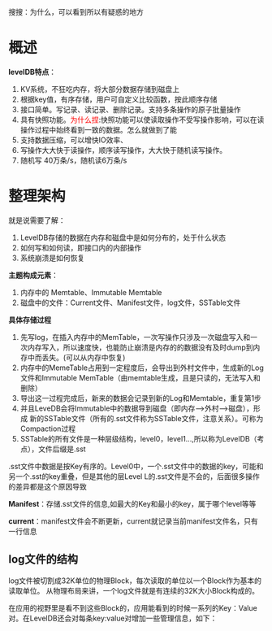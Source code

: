 搜搜：为什么，可以看到所以有疑惑的地方

# 概述

**levelDB特点**：
1. KV系统，不狂吃内存，将大部分数据存储到磁盘上
2. 根据key值，有序存储，用户可自定义比较函数，按此顺序存储
3. 接口简单。写记录、读记录、删除记录。支持多条操作的原子批量操作
4. 具有快照功能。<font color='red'>为什么捏</font>:快照功能可以使读取操作不受写操作影响，可以在读操作过程中始终看到一致的数据。怎么就做到了能
5. 支持数据压缩，可以增快IO效率、
6. 写操作大大快于读操作，顺序读写操作，大大快于随机读写操作。
7. 随机写 40万条/s，随机读6万条/s

# 整理架构
就是说需要了解：
1. LevelDB存储的数据在内存和磁盘中是如何分布的，处于什么状态
2. 如何写和如何读，即接口内的内部操作
3. 系统崩溃是如何恢复

**主题构成元素**：
1. 内存中的 Memtable、Immutable Memtable
2. 磁盘中的文件：Current文件、Manifest文件，log文件，SSTable文件

**具体存储过程**
1. 先写log，在插入内存中的MemTable，一次写操作只涉及一次磁盘写入和一次内存写入，所以速度快，也能防止崩溃是内存的的数据没有及时dump到内存中而丢失。(可以从内存中恢复)
2. 内存中的MemeTable占用到一定程度后，会导出到外村文件中，生成新的Log文件和Immutable MemTable（由memtable生成，且是只读的，无法写入和删除）
3. 导出这一过程完成后，新来的数据会记录到新的Log和Memtable，重复第1步
4. 并且LeveDB会将Immutable中的数据导到磁盘（即内存-->外村-->磁盘），形成 新的SSTable文件（所有的.sst文件称为SSTable文件，注意关系）。可称为Compaction过程
5. SSTable的所有文件是一种层级结构，level0，level1...,所以称为LevelDB（考点），文件后缀是.sst

.sst文件中数据是按Key有序的。Level0中，一个.sst文件中的数据的key，可能和另一个.sst的key重叠，但是其他的层Level L的.sst文件是不会的，后面很多操作的差异都是这个原因导致

**Manifest**：存储.sst文件的信息,如最大的Key和最小的key，属于哪个level等等

**current**：manifest文件会不断更新，current就记录当前manifest文件名，只有一行信息

## log文件的结构

log文件被切割成32K单位的物理Block，每次读取的单位以一个Block作为基本的读取单位。
从物理布局来讲，一个log文件就是有连续的32K大小Block构成的。

在应用的视野里是看不到这些Block的，应用能看到的时候一系列的Key：Value对。在LevelDB还会对每条key:value对增加一些管理信息，如下：